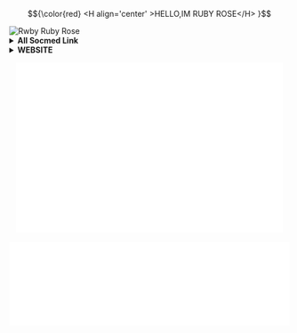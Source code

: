 <!---
RubyRose281/RubyRose281 is a ✨ special ✨ repository because its `README.md` (this file) appears on your GitHub profile.
You can click the Preview link to take a look at your changes.
--->
<html>
    
$${\color{red} <H align='center' >HELLO,IM RUBY ROSE</H> }$$
    
<img src="https://rdby.000webhostapp.com/pngegg.png" alt="Rwby Ruby Rose">

<details>
    <summary><b>All Socmed Link</b></summary><br/>
<p align='center'><a href="https://rdby.000webhostapp.com/SocialMedia.html"><img src="https://rdby.000webhostapp.com/ruby.png" width="150" alt="Socmed"/></a></p>
</details>

<details>
    <summary><b>WEBSITE</b></summary><br/>
<p align='center'><a href="https://rdby.000webhostapp.com"><img src="https://rdby.000webhostapp.com/rubycircle.png" width="150" alt="Ketikan Hati Kecil"/></a></p>
</details>

  <p align='center'>
  <img height="306" src="https://raw.githubusercontent.com/RubyRose281/RubyRose281/main/root.svg"></p>
  <p align='center'>
  <img height="150" src="https://raw.githubusercontent.com/RubyRose281/RubyRose281/main/speed.svg"></p>
        
</html>
<!--END_SECTION:waka-->
<!--
-->
